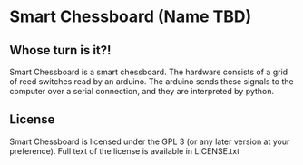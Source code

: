 # Smart Chessboard (Name TBD)

## Whose turn is it?!

Smart Chessboard is a smart chessboard. The hardware consists of a grid of reed switches read by an arduino. The arduino sends these signals to the computer over a serial connection, and they are interpreted by python.

## License

Smart Chessboard is licensed under the GPL 3 (or any later version at your preference). Full text of the license is available in LICENSE.txt

